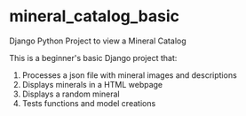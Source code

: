 # mineral_catalog_basic
Django Python Project to view a Mineral Catalog

This is a beginner's basic Django project that:
1. Processes a json file with mineral images and descriptions 
2. Displays minerals in a HTML webpage
3. Displays a random mineral
4. Tests functions and model creations


